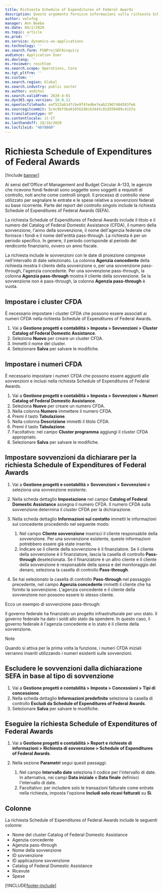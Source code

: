 ```yaml
---
title: Richiesta Schedule of Expenditures of Federal Awards
description: Questo argomento fornisce informazioni sulla richiesta Schedule of Expenditures of Federal Awards.
author: velofog
manager: Ann Beebe
ms.date: 04/2/2020
ms.topic: article
ms.prod: ''
ms.service: dynamics-ax-applications
ms.technology: ''
ms.search.form: PSNProjSEFAinquiry
audience: Application User
ms.devlang: ''
ms.reviewer: roschlom
ms.search.scope: Operations, Core
ms.tgt_pltfrm: ''
ms.custom: ''
ms.search.region: Global
ms.search.industry: public sector
ms.author: andchoi
ms.search.validFrom: 2020-4-01
ms.dyn365.ops.version: 10.0.11
ms.openlocfilehash: eaf523ab147cbe974fed6e7eab21967404583fe6
ms.sourcegitcommit: 5c4c9bf3ba018562d6cb3443c01d550489c415fa
ms.translationtype: HT
ms.contentlocale: it-IT
ms.lasthandoff: 10/16/2020
ms.locfileid: "4078860"
---
```

# <a name="schedule-of-expenditures-of-federal-awards-inquiry"></a>Richiesta Schedule of Expenditures of Federal Awards

[!include [banner](../includes/banner.md)]

Ai sensi dell'Office of Management and Budget Circular A-133, le agenzie che ricevono fondi federali sono soggette sono soggetti a requisiti di controllo, noti anche come controlli singoli. Il processo di controllo viene utilizzato per segnalare le entrate e le spese relative a sovvenzioni federali su base ricorrente. Parte del report del controllo singolo include la richiesta Schedule of Expenditures of Federal Awards (SEFA).

La richiesta Schedule of Expenditures of Federal Awards include il titolo e il numero del Catalog of Federal Domestic Assistance (CFDA), il numero della sovvenzione, l'anno della sovvenzione, il nome dell'agenzia federale che fornisce i fondi e il nome dell'entità pass-through. La richiesta è per un periodo specifico. In genere, il periodo corrisponde al periodo del rendiconto finanziario, ovvero un anno fiscale.

La richiesta include le sovvenzioni con le date di proiezione comprese nell'intervallo di date selezionato. La colonna **Agenzia concedente** della richiesta mostra il cliente della sovvenzione o, per una sovvenzione pass-through, l'agenzia concedente. Per una sovvenzione pass-through, la colonna **Agenzia pass-through** mostra il cliente della sovvenzione. Se la sovvenzione non è pass-through, la colonna **Agenzia pass-through** è vuota.

## <a name="set-up-the-cfda-clusters"></a>Impostare i cluster CFDA

È necessario impostare i cluster CFDA che possono essere associati ai numeri CFDA nella richiesta Schedule of Expenditures of Federal Awards.

1. Vai a **Gestione progetti e contabilità \> Imposta \> Sovvenzioni \> Cluster Catalog of Federal Domestic Assistance**.
2. Seleziona **Nuovo** per creare un cluster CFDA.
3. Immetti il nome del cluster.
4. Selezionare **Salva** per salvare le modifiche.

## <a name="set-up-cfda-numbers"></a>Impostare i numeri CFDA

È necessario impostare i numeri CFDA che possono essere aggiunti alle sovvenzioni e inclusi nella richiesta Schedule of Expenditures of Federal Awards.

1. Vai a **Gestione progetti e contabilità \> Imposta \> Sovvenzioni \> Numeri Catalog of Federal Domestic Assistance**.
2. Seleziona **Nuovo** per creare un numero CFDA.
3. Nella colonna **Numero** immettere il numero CFDA.
4. Premi il tasto **Tabulazione**.
5. Nella colonna **Descrizione** immetti il titolo CFDA.
6. Premi il tasto **Tabulazione**.
7. Facoltativo: nel campo **Cluster programma** aggiungi il cluster CFDA appropriato.
8. Selezionare **Salva** per salvare le modifiche.

## <a name="set-up-grants-to-report-for-the-schedule-of-expenditures-of-federal-awards-inquiry"></a>Impostare sovvenzioni da dichiarare per la richiesta Schedule of Expenditures of Federal Awards

1. Vai a **Gestione progetti e contabilità \> Sovvenzioni \> Sovvenzioni** e seleziona una sovvenzione esistente.
2. Nella scheda dettaglio **Impostazione** nel campo **Catalog of Federal Domestic Assistance** assegna il numero CFDA. Il numero CFDA sulla sovvenzione determina il cluster CFDA per la dichiarazione.
3. Nella scheda dettaglio **Informazioni sul contatto** immetti le informazioni sul concedente procedendo nel seguente modo:

    1. Nel campo **Cliente sovvenzione** inserisci il cliente responsabile della sovvenzione. Per una sovvenzione esistente, queste informazioni potrebbero essere già state inserite.
    2. Indicare se il cliente della sovvenzione è il finanziatore. Se il cliente della sovvenzione è il finanziatore, lascia la casella di controllo **Pass-through** deselezionata. Se il finanziatore è un altro cliente e il cliente della sovvenzione è responsabile della spesa e del monitoraggio del denaro, seleziona la casella di controllo **Pass-through**.

4. Se hai selezionato la casella di controllo **Pass-through** nel passaggio precedente, nel campo **Agenzia concedente** immetti il cliente che ha fornito la sovvenzione. L'agenzia concedente e il cliente della sovvenzione non possono essere lo stesso cliente.

Ecco un esempio di sovvenzione pass-through:

Il governo federale ha finanziato un progetto infrastrutturale per uno stato. Il governo federale ha dato i soldi allo stato da spendere. In questo caso, il governo federale è l'agenzia concedente e lo stato è il cliente della sovvenzione.

> [!NOTE] 
> Quando si attiva per la prima volta la funzione, i numeri CFDA iniziali verranno inseriti utilizzando i numeri esistenti sulle sovvenzioni.

## <a name="exclude-grants-from-sefa-reporting-based-on-the-grant-type"></a>Escludere le sovvenzioni dalla dichiarazione SEFA in base al tipo di sovvenzione

1. Vai a **Gestione progetti e contabilità \> Imposta \> Concessioni \> Tipi di concessione**.
2. Nella scheda dettaglio **Informazioni predefinite** seleziona la casella di controllo **Escludi da Schedule of Expenditures of Federal Awards**.
3. Selezionare **Salva** per salvare le modifiche.

## <a name="run-the-schedule-of-expenditures-of-federal-awards-inquiry"></a>Eseguire la richiesta Schedule of Expenditures of Federal Awards

1. Vai a **Gestione progetti e contabilità \> Report e richieste di informazioni \> Richiesta di sovvenzione \> Schedule of Expenditures of Federal Awards**.
2. Nella sezione **Parametri** segui questi passaggi:

    1. Nel campo **Intervallo date** seleziona il codice per l'intervallo di date. In alternativa, nei campi **Data iniziale** e **Data finale** definisci l'intervallo di date.
    2. Facoltativo: per includere solo le transazioni fatturate come entrate nella richiesta, imposta l'opzione **Includi solo ricavi fatturati** su **Sì**.

## <a name="columns"></a>Colonne

La richiesta Schedule of Expenditures of Federal Awards include le seguenti colonne:

- Nome del cluster Catalog of Federal Domestic Assistance
- Agenzia concedente
- Agenzia pass-through
- Nome della sovvenzione
- ID sovvenzione
- ID applicazione sovvenzione
- Catalog of Federal Domestic Assistance
- Ricevute
- Spese


[!INCLUDE[footer-include](../includes/footer-banner.md)]